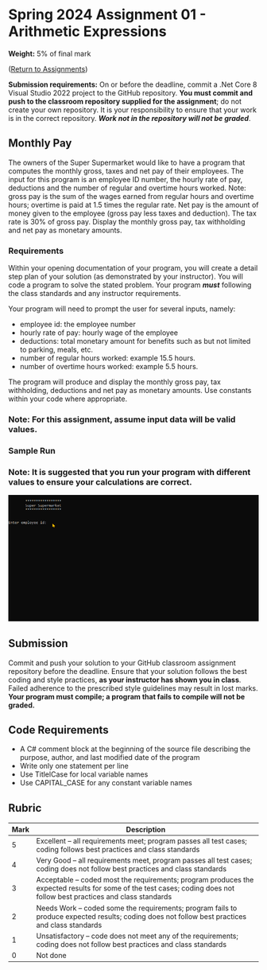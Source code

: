 # Spring 2024 Assignment 01 - Arithmetic Expressions
__Weight:__ 5% of final mark

([Return to Assignments](../README.md))

__Submission requirements:__ On or before the deadline, commit a .Net Core 8 Visual Studio 2022 project to the GitHub repository. __You must commit and push to the classroom repository supplied for the assignment__; do not create your own repository. It is your responsibility to ensure that your work is in the correct repository. ___Work not in the repository will not be graded___.

## Monthly Pay
The owners of the Super Supermarket would like to have a program that computes the monthly gross, taxes and net pay of their employees. The input for this program is an employee ID number, the hourly rate of pay, deductions and the number of regular and overtime hours worked. Note: gross pay is the sum of the wages earned from regular hours and overtime hours; overtime is paid at 1.5 times the regular rate. Net pay is the amount of money given to the employee (gross pay less taxes and deduction). The tax rate is 30% of gross pay. Display the monthly gross pay, tax withholding and net pay as monetary amounts.

### Requirements

Within your opening documentation of your program, you will create a detail step plan of your solution (as demonstrated by your instructor).
You will code a program to solve the stated problem. Your program ***must*** following the class standards and any instructor requirements.

Your program will need to prompt the user for several inputs, namely:

- employee id: the employee number
- hourly rate of pay: hourly wage of the employee
- deductions: total monetary amount for benefits such as but not limited to parking, meals, etc.
- number of regular hours worked: example 15.5 hours.
- number of overtime hours worked: example 5.5 hours.

The program will produce and display the monthly gross pay, tax withholding, deductions and net pay as monetary amounts. Use constants within your code where appropriate.



### Note: For this assignment, assume input data will be valid values. 

### Sample Run

### Note: It is suggested that you run your program with different values to ensure your calculations are correct.

![assign1](images/assign1-sample-run.gif)

## Submission
Commit and push your solution to your GitHub classroom assignment repository before the deadline. Ensure that your solution follows the best coding and style practices, **as your instructor has shown you in class**. Failed adherence to the prescribed style guidelines may result in lost marks. __Your program must compile; a program that fails to compile will not be graded.__

## Code Requirements
- A C# comment block at the beginning of the source file describing the purpose, author, and last modified date of the program
- Write only one statement per line
- Use TitlelCase for local variable names
- Use CAPITAL_CASE for any constant variable names

## Rubric
| Mark | Description |
|---|---|
| 5  | Excellent – all requirements meet; program passes all test cases; coding follows best practices and class standards |
| 4  | Very Good – all requirements meet, program passes all test cases; coding does not follow best practices and class standards |
| 3  | Acceptable – coded most the requirements; program produces the expected results for some of the test cases; coding does not follow best practices and class standards |
| 2  | Needs Work – coded some the requirements; program fails to produce expected results; coding does not follow best practices and class standards |
| 1  | Unsatisfactory – code does not meet any of the requirements; coding does not follow best practices and class standards |
| 0  | Not done |

